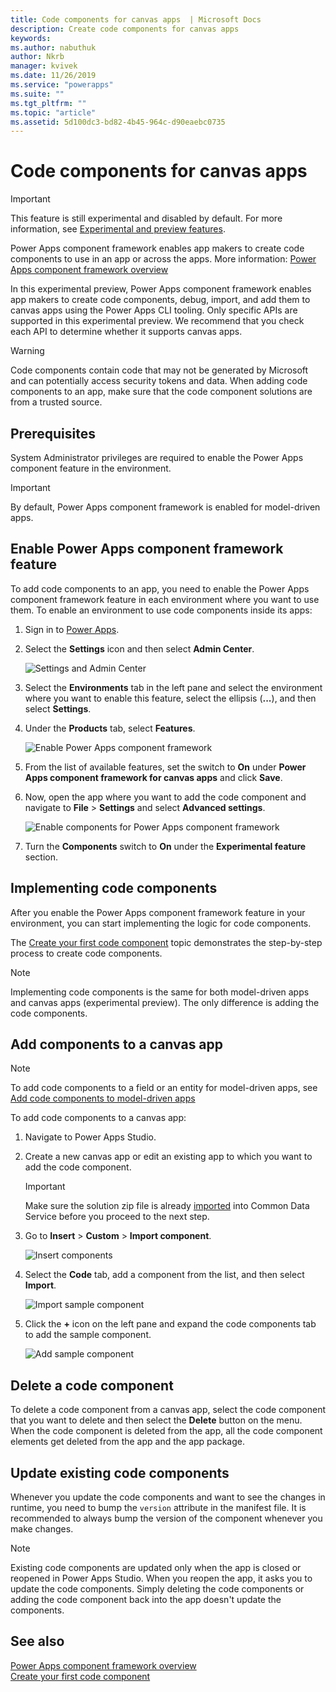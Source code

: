```yaml
---
title: Code components for canvas apps  | Microsoft Docs
description: Create code components for canvas apps
keywords:
ms.author: nabuthuk
author: Nkrb
manager: kvivek
ms.date: 11/26/2019
ms.service: "powerapps"
ms.suite: ""
ms.tgt_pltfrm: ""
ms.topic: "article"
ms.assetid: 5d100dc3-bd82-4b45-964c-d90eaebc0735
---
```


# Code components for canvas apps

> [!IMPORTANT]
> This feature is still experimental and disabled by default. For more information, see [Experimental and preview features](../../maker/canvas-apps/working-with-experimental.md).

Power Apps component framework enables app makers to create code components to use in an app or across the apps. More information: [Power Apps component framework overview](overview.md) 

In this experimental preview, Power Apps component framework enables app makers to create code components, debug, import, and add them to canvas apps using the Power Apps CLI tooling. Only specific APIs are supported in this experimental preview. We recommend that you check each API to determine whether it supports canvas apps. 

> [!WARNING]
> Code components contain code that may not be generated by Microsoft and can potentially access security tokens and data. When adding code components to an app, make sure that the code component solutions are from a trusted source.

## Prerequisites

System Administrator privileges are required to enable the Power Apps component feature in the environment.

> [!IMPORTANT]
> By default, Power Apps component framework is enabled for model-driven apps.

## Enable Power Apps component framework feature

To add code components to an app, you need to enable the Power Apps component framework feature in each environment where you want to use them. To enable an environment to use code components inside its apps:

1. Sign in to [Power Apps](https://powerapps.microsoft.com/).

2. Select the **Settings** icon and then select **Admin Center**.
    
    ![Settings and Admin Center](media/select-admin-center-from-settings.png "Settings and Admin Center") 

3. Select the **Environments** tab in the left pane and select the environment where you want to enable this feature, select the ellipsis (**...**), and then select **Settings**.

4. Under the **Products** tab, select **Features**.

   ![Enable Power Apps component framework](media/enable-pcf-feature.png "Enable Power Apps component framework")

5. From the list of available features, set the switch to **On** under **Power Apps component framework for canvas apps** and click **Save**.

6. Now, open the app where you want to add the code component and navigate to **File** > **Settings** and select **Advanced settings**.

   ![Enable components for Power Apps component framework](media/enable-components-for-pcf.png "Enable components for Power Apps component framework")
   
7. Turn the **Components** switch to **On** under the **Experimental feature** section.

## Implementing code components

After you enable the Power Apps component framework feature in your environment, you can start implementing the logic for code components.

 The [Create your first code component](implementing-controls-using-typescript.md) topic demonstrates the step-by-step process to create code components.

> [!NOTE]
> Implementing code components is the same for both model-driven apps and canvas apps (experimental preview). The only difference is adding the code components. 

## Add components to a canvas app

> [!NOTE]
> To add code components to a field or an entity for model-driven apps, see [Add code components to model-driven apps](add-custom-controls-to-a-field-or-entity.md)

To add code components to a canvas app:

1. Navigate to Power Apps Studio.
2. Create a new canvas app or edit an existing app to which you want to add the code component.

   > [!IMPORTANT]
   > Make sure the solution zip file is already [imported](https://docs.microsoft.com/powerapps/maker/common-data-service/import-update-export-solutions) into Common Data Service before you proceed to the next step.

3. Go to **Insert** > **Custom** > **Import component**. 
 
    ![Insert components](media/insert-components-import.png "Insert components")

4. Select the **Code** tab, add a component from the list, and then select **Import**. 

    ![Import sample component](media/import-component-add-sample-component.png "Import sample component")

5. Click the **+** icon on the left pane and expand the code components tab to add the sample component.

   ![Add sample component](media/add-sample-component-from-list.png "Add sample component")

## Delete a code component 

To delete a code component from a canvas app, select the code component that you want to delete and then select the **Delete** button on the menu. When the code component is deleted from the app, all the code component elements get deleted from the app and the app package. 

## Update existing code components

Whenever you update the code components and want to see the changes in runtime, you need to bump the `version` attribute in the manifest file. It is recommended to always bump  the version of the component whenever you make changes.

> [!NOTE]
> Existing code components are updated only when the app is closed or reopened in Power Apps Studio. When you reopen the app, it asks you to update the code components. Simply deleting the code components or adding the code component back into the app doesn't update the components.

## See also

[Power Apps component framework overview](overview.md)<br/>
[Create your first code component](implementing-controls-using-typescript.md)

